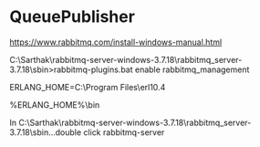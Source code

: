 # QueuePublisher

https://www.rabbitmq.com/install-windows-manual.html

C:\Sarthak\rabbitmq-server-windows-3.7.18\rabbitmq_server-3.7.18\sbin>rabbitmq-plugins.bat enable rabbitmq_management

ERLANG_HOME=C:\Program Files\erl10.4

%ERLANG_HOME%\bin

In C:\Sarthak\rabbitmq-server-windows-3.7.18\rabbitmq_server-3.7.18\sbin...double click rabbitmq-server
